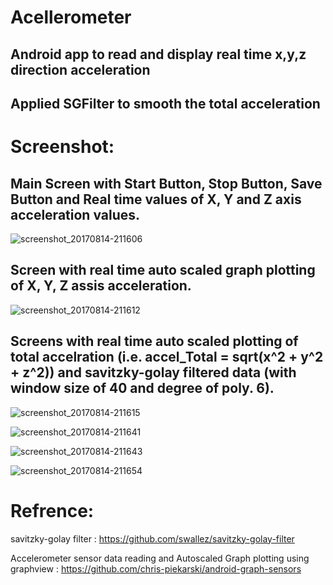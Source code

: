 # Acellerometer

## Android app to read and display real time x,y,z direction acceleration

## Applied SGFilter to smooth the total acceleration

# Screenshot:

## Main Screen with Start Button, Stop Button, Save Button and Real time values of X, Y and Z axis acceleration values.

![screenshot_20170814-211606](https://user-images.githubusercontent.com/26283082/29279932-04d49932-8137-11e7-8aeb-b1cfd870b492.jpg)

## Screen with real time auto scaled graph plotting of X, Y, Z assis acceleration.


![screenshot_20170814-211612](https://user-images.githubusercontent.com/26283082/29279927-04bf732c-8137-11e7-8339-096b0870aeea.jpg)

## Screens with real time auto scaled plotting of total accelration (i.e. accel_Total = sqrt(x^2 + y^2 + z^2)) and savitzky-golay filtered data (with window size of 40 and degree of poly. 6).


![screenshot_20170814-211615](https://user-images.githubusercontent.com/26283082/29279928-04c9db78-8137-11e7-84e2-83f769d15892.jpg)


![screenshot_20170814-211641](https://user-images.githubusercontent.com/26283082/29279929-04cd5a3c-8137-11e7-9134-ed190faa3d6f.jpg)


![screenshot_20170814-211643](https://user-images.githubusercontent.com/26283082/29279931-04d461e2-8137-11e7-894d-78b2d101362b.jpg)


![screenshot_20170814-211654](https://user-images.githubusercontent.com/26283082/29279930-04d07884-8137-11e7-946d-d59ba18e3efe.jpg)



# Refrence:
  savitzky-golay filter : https://github.com/swallez/savitzky-golay-filter
  
  Accelerometer sensor data reading and Autoscaled Graph plotting using graphview : https://github.com/chris-piekarski/android-graph-sensors



